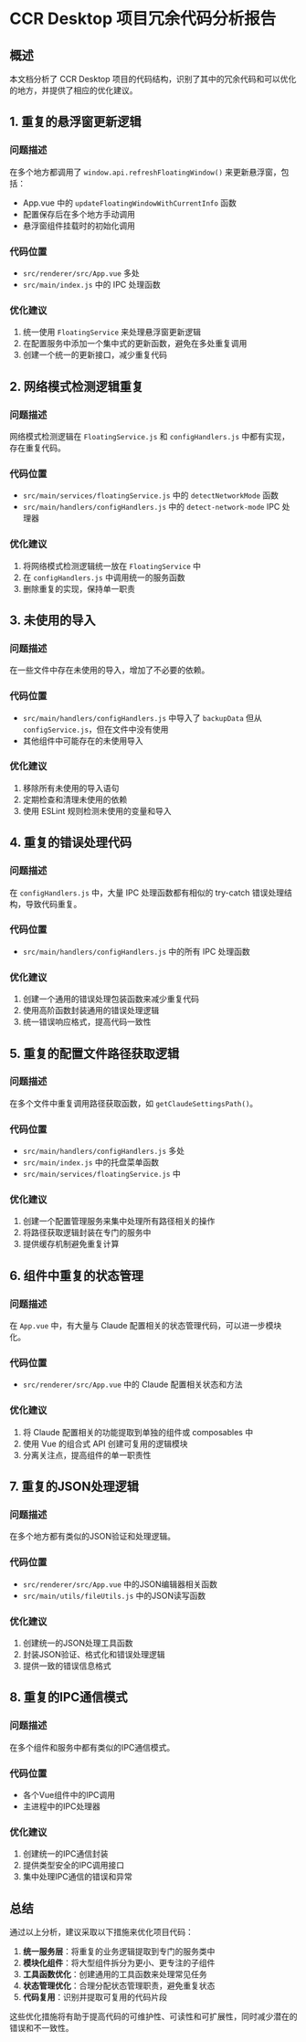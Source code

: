 # CCR Desktop 项目冗余代码分析报告

## 概述

本文档分析了 CCR Desktop 项目的代码结构，识别了其中的冗余代码和可以优化的地方，并提供了相应的优化建议。

## 1. 重复的悬浮窗更新逻辑

### 问题描述

在多个地方都调用了 `window.api.refreshFloatingWindow()` 来更新悬浮窗，包括：

- App.vue 中的 `updateFloatingWindowWithCurrentInfo` 函数
- 配置保存后在多个地方手动调用
- 悬浮窗组件挂载时的初始化调用

### 代码位置

- `src/renderer/src/App.vue` 多处
- `src/main/index.js` 中的 IPC 处理函数

### 优化建议

1. 统一使用 `FloatingService` 来处理悬浮窗更新逻辑
2. 在配置服务中添加一个集中式的更新函数，避免在多处重复调用
3. 创建一个统一的更新接口，减少重复代码

## 2. 网络模式检测逻辑重复

### 问题描述

网络模式检测逻辑在 `FloatingService.js` 和 `configHandlers.js` 中都有实现，存在重复代码。

### 代码位置

- `src/main/services/floatingService.js` 中的 `detectNetworkMode` 函数
- `src/main/handlers/configHandlers.js` 中的 `detect-network-mode` IPC 处理器

### 优化建议

1. 将网络模式检测逻辑统一放在 `FloatingService` 中
2. 在 `configHandlers.js` 中调用统一的服务函数
3. 删除重复的实现，保持单一职责

## 3. 未使用的导入

### 问题描述

在一些文件中存在未使用的导入，增加了不必要的依赖。

### 代码位置

- `src/main/handlers/configHandlers.js` 中导入了 `backupData` 但从 `configService.js`，但在文件中没有使用
- 其他组件中可能存在的未使用导入

### 优化建议

1. 移除所有未使用的导入语句
2. 定期检查和清理未使用的依赖
3. 使用 ESLint 规则检测未使用的变量和导入

## 4. 重复的错误处理代码

### 问题描述

在 `configHandlers.js` 中，大量 IPC 处理函数都有相似的 try-catch 错误处理结构，导致代码重复。

### 代码位置

- `src/main/handlers/configHandlers.js` 中的所有 IPC 处理函数

### 优化建议

1. 创建一个通用的错误处理包装函数来减少重复代码
2. 使用高阶函数封装通用的错误处理逻辑
3. 统一错误响应格式，提高代码一致性

## 5. 重复的配置文件路径获取逻辑

### 问题描述

在多个文件中重复调用路径获取函数，如 `getClaudeSettingsPath()`。

### 代码位置

- `src/main/handlers/configHandlers.js` 多处
- `src/main/index.js` 中的托盘菜单函数
- `src/main/services/floatingService.js` 中

### 优化建议

1. 创建一个配置管理服务来集中处理所有路径相关的操作
2. 将路径获取逻辑封装在专门的服务中
3. 提供缓存机制避免重复计算

## 6. 组件中重复的状态管理

### 问题描述

在 `App.vue` 中，有大量与 Claude 配置相关的状态管理代码，可以进一步模块化。

### 代码位置

- `src/renderer/src/App.vue` 中的 Claude 配置相关状态和方法

### 优化建议

1. 将 Claude 配置相关的功能提取到单独的组件或 composables 中
2. 使用 Vue 的组合式 API 创建可复用的逻辑模块
3. 分离关注点，提高组件的单一职责性

## 7. 重复的JSON处理逻辑

### 问题描述

在多个地方都有类似的JSON验证和处理逻辑。

### 代码位置

- `src/renderer/src/App.vue` 中的JSON编辑器相关函数
- `src/main/utils/fileUtils.js` 中的JSON读写函数

### 优化建议

1. 创建统一的JSON处理工具函数
2. 封装JSON验证、格式化和错误处理逻辑
3. 提供一致的错误信息格式

## 8. 重复的IPC通信模式

### 问题描述

在多个组件和服务中都有类似的IPC通信模式。

### 代码位置

- 各个Vue组件中的IPC调用
- 主进程中的IPC处理器

### 优化建议

1. 创建统一的IPC通信封装
2. 提供类型安全的IPC调用接口
3. 集中处理IPC通信的错误和异常

## 总结

通过以上分析，建议采取以下措施来优化项目代码：

1. **统一服务层**：将重复的业务逻辑提取到专门的服务类中
2. **模块化组件**：将大型组件拆分为更小、更专注的子组件
3. **工具函数优化**：创建通用的工具函数来处理常见任务
4. **状态管理优化**：合理分配状态管理职责，避免重复状态
5. **代码复用**：识别并提取可复用的代码片段

这些优化措施将有助于提高代码的可维护性、可读性和可扩展性，同时减少潜在的错误和不一致性。
